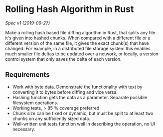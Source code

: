 # Rolling Hash Algorithm in Rust

_Spec v1 (2019-09-27)_

Make a rolling hash based file diffing algorithm in Rust, that splits any file it's given into hashed chunks. When compared with a different file or a different version of the same file, it gives the exact chunk(s) that have changed. For example, in a distributed file storage system this enables much smaller file deltas to be updated over a network, or locally, a version control system that only saves the delta of each version.


## Requirements

- Work with byte data. Demonstrate the functionality with text by converting it to bytes before diffing and vice versa.
- Hashing function gets the data as a parameter. Separate possible filesystem operations.
- Working tests, > 85 % coverage preferred
- Chunk size can be fixed or dynamic, but must be split to at least two chunks on any sufficiently sized data.
- Well-written unit tests function well in describing the operation, no UI necessary.
